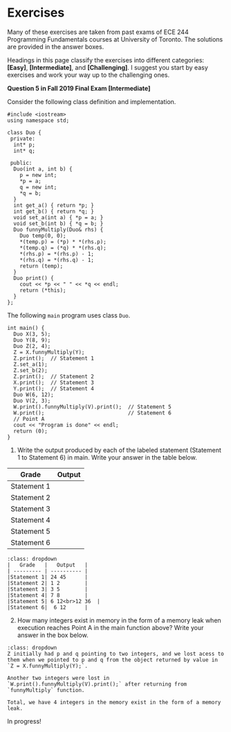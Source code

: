 # Exercises

Many of these exercises are taken from past exams of ECE 244 Programming Fundamentals courses at University of Toronto. The solutions are provided in the answer boxes.

Headings in this page classify the exercises into different categories: **[Easy]**, **[Intermediate]**, and **[Challenging]**. I suggest you start by easy exercises and work your way up to the challenging ones.

**Question 5 in Fall 2019 Final Exam [Intermediate]**

Consider the following class definition and implementation.

```{code-block} cpp
#include <iostream>
using namespace std;

class Duo {
 private:
  int* p;
  int* q;

 public:
  Duo(int a, int b) {
    p = new int;
    *p = a;
    q = new int;
    *q = b;
  }
  int get_a() { return *p; }
  int get_b() { return *q; }
  void set_a(int a) { *p = a; }
  void set_b(int b) { *q = b; }
  Duo funnyMultiply(Duo& rhs) {
    Duo temp(0, 0);
    *(temp.p) = (*p) * *(rhs.p);
    *(temp.q) = (*q) * *(rhs.q);
    *(rhs.p) = *(rhs.p) - 1;
    *(rhs.q) = *(rhs.q) - 1;
    return (temp);
  }
  Duo print() {
    cout << *p << " " << *q << endl;
    return (*this);
  }
};
```

The following `main` program uses class `Duo`.

```{code-block} cpp
int main() {
  Duo X(3, 5);
  Duo Y(8, 9);
  Duo Z(2, 4);
  Z = X.funnyMultiply(Y);
  Z.print();  // Statement 1
  Z.set_a(1);
  Z.set_b(2);
  Z.print();  // Statement 2
  X.print();  // Statement 3
  Y.print();  // Statement 4
  Duo W(6, 12);
  Duo V(2, 3);
  W.print().funnyMultiply(V).print();  // Statement 5
  W.print();                           // Statement 6
  // Point A
  cout << "Program is done" << endl;
  return (0);
}
```

1. Write the output produced by each of the labeled statement (Statement 1 to
Statement 6) in main. Write your answer in the table below.

|   Grade   |   Output   |
| --------- | ---------- |
|Statement 1|            |
|Statement 2|            |
|Statement 3|            |
|Statement 4|            |
|Statement 5|            |
|Statement 6|            |

```{admonition} Answer
:class: dropdown
|   Grade   |   Output   |
| --------- | ---------- |
|Statement 1| 24 45      |
|Statement 2| 1 2        |
|Statement 3| 3 5        |
|Statement 4| 7 8        |
|Statement 5| 6 12<br>12 36  |
|Statement 6|  6 12      |
```

2. How many integers exist in memory in the form of a memory leak when execution
reaches Point A in the main function above? Write your answer in the box below.

```{admonition} Answer
:class: dropdown
Z initially had p and q pointing to two integers, and we lost acess to them when we pointed to p and q from the object returned by value in `Z = X.funnyMultiply(Y);`.

Another two integers were lost in `W.print().funnyMultiply(V).print();` after returning from `funnyMultiply` function. 

Total, we have 4 integers in the memory exist in the form of a memory leak. 
```
In progress!